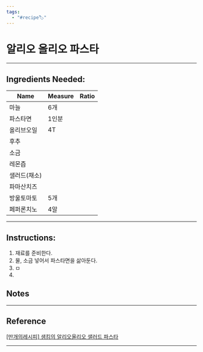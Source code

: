 ```yaml
---
tags:
  - "#recipe🏷️"
---
```

# 알리오 올리오 파스타


---

## Ingredients Needed:

| Name    | Measure | Ratio |
| ------- | ------- | ----- |
| 마늘      | 6개      |       |
| 파스타면    | 1인분     |       |
| 올리브오일   | 4T      |       |
| 후추      |         |       |
| 소금      |         |       |
| 레몬즙     |         |       |
| 샐러드(채소) |         |       |
| 파마산치즈   |         |       |
| 방울토마토   | 5개      |       |
| 페퍼론치노   | 4알      |       |
 
---

## Instructions:

1. 재료를 준비한다. 
2. 물, 소금 넣어서 파스타면을 삶아둔다. 
3. ㅁ
4. 


## Notes


---

## Reference

[[만개의레시피] 샘킴의 알리오올리오 샐러드 파스타](https://www.10000recipe.com/recipe/6919066)

---

